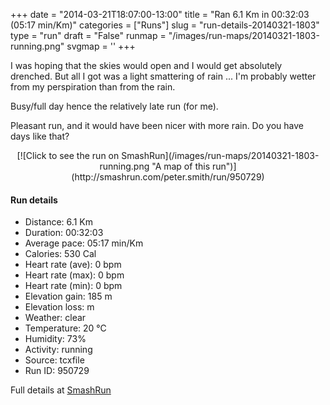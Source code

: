 +++
date = "2014-03-21T18:07:00-13:00"
title = "Ran 6.1 Km in 00:32:03 (05:17 min/Km)"
categories = ["Runs"]
slug = "run-details-20140321-1803"
type = "run"
draft = "False"
runmap = "/images/run-maps/20140321-1803-running.png"
svgmap = '<polyline points="93 48, 99 38, 100 32, 92 32, 88 30, 66 36, 40 58, 37 60, 11 69, 8 70, 0 66, 0 63, 1 61, 23 48, 25 47, 49 32, 64 38, 67 36, 87 30, 92 29, 94 31, 99 31, 100 36, 93 48">'
+++

I was hoping that the skies would open and I would get absolutely drenched. But all I got was a light smattering of rain ... I'm probably wetter from my perspiration than from the rain. 

Busy/full day hence the relatively late run (for me). 

Pleasant run, and it would have been nicer with more rain. Do you have days like that?



<!--more-->

<center>
[![Click to see the run on SmashRun](/images/run-maps/20140321-1803-running.png "A map of this run")](http://smashrun.com/peter.smith/run/950729)
</center>

#### Run details

* Distance: 6.1 Km
* Duration: 00:32:03
* Average pace: 05:17 min/Km
* Calories: 530 Cal
* Heart rate (ave): 0 bpm
* Heart rate (max): 0 bpm
* Heart rate (min): 0 bpm
* Elevation gain: 185 m
* Elevation loss:  m
* Weather: clear
* Temperature: 20 &deg;C
* Humidity: 73%
* Activity: running
* Source: tcxfile
* Run ID: 950729

Full details at [SmashRun](http://smashrun.com/peter.smith/run/950729)